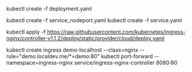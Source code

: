 kubectl create -f deployment.yaml


kubectl create -f service_nodeport.yaml
kubectl create -f service.yaml

kubectl apply -f https://raw.githubusercontent.com/kubernetes/ingress-nginx/controller-v1.1.2/deploy/static/provider/cloud/deploy.yaml



kubectl create ingress demo-localhost --class=nginx --rule="demo.localdev.me/*=demo:80"
kubectl port-forward --namespace=ingress-nginx service/ingress-nginx-controller 8080:80